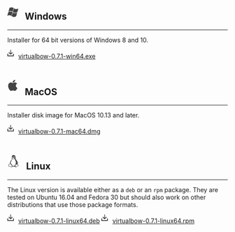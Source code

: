 ## <img src="../img/windows.svg" style="width: 25px; margin: 0px 15px 5px 0px">Windows

---

Installer for 64 bit versions of Windows 8 and 10.

<a href="https://github.com/bow-simulation/virtualbow/releases/download/v0.7.1/virtualbow-0.7.1-win64.exe" class="downloadlink"><img src="../img/download.svg" style="width: 15px; margin: 0px 10px 5px 0px">virtualbow-0.7.1-win64.exe</a>
<br>
<br>

## <img src="../img/apple.svg" style="width: 25px; margin: 0px 15px 10px 0px">MacOS

---

Installer disk image for MacOS 10.13 and later.

<a href="https://github.com/bow-simulation/virtualbow/releases/download/v0.7.1/virtualbow-0.7.1-mac64.dmg" class="downloadlink"><img src="../img/download.svg" style="width: 15px; margin: 0px 10px 5px 0px">virtualbow-0.7.1-mac64.dmg</a>
<br>
<br>

## <img src="../img/linux.svg" style="width: 28px; margin: 0px 15px 5px 0px">Linux

---

The Linux version is available either as a `deb` or an `rpm` package.
They are tested on Ubuntu 16.04 and Fedora 30 but should also work on other distributions that use those package formats.

<a href="https://github.com/bow-simulation/virtualbow/releases/download/v0.7.1/virtualbow-0.7.1-linux64.deb" class="downloadlink"><img src="../img/download.svg" style="width: 15px; margin: 0px 10px 5px 0px">virtualbow-0.7.1-linux64.deb</a>
<a href="https://github.com/bow-simulation/virtualbow/releases/download/v0.7.1/virtualbow-0.7.1-linux64.rpm" class="downloadlink"><img src="../img/download.svg" style="width: 15px; margin: 0px 10px 5px 0px">virtualbow-0.7.1-linux64.rpm</a>
<br>
<br>
